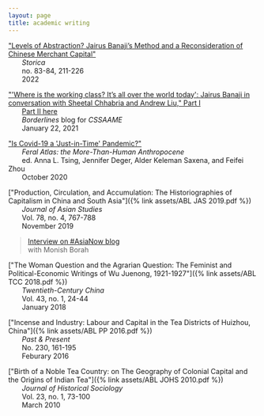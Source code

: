 ```yaml
---
layout: page
title: academic writing
---
```


["Levels of Abstraction? Jairus Banaji’s Method and a Reconsideration of Chinese Merchant Capital"](https://www.viella.it/download/7299/4042cd4fe0ac/storica-83-84-forum.pdf)  
&nbsp;&nbsp;&nbsp;&nbsp;&nbsp;&nbsp; *Storica*  
&nbsp;&nbsp;&nbsp;&nbsp;&nbsp;&nbsp; no. 83-84, 211-226   
&nbsp;&nbsp;&nbsp;&nbsp;&nbsp;&nbsp; 2022

["'Where is the working class? It’s all over the world today': Jairus Banaji in conversation with Sheetal Chhabria and Andrew Liu," Part I](https://www.borderlines-cssaame.org/posts/2021/1/18/where-is-the-working-class-its-all-over-the-world-today)  
&nbsp;&nbsp;&nbsp;&nbsp;&nbsp;&nbsp; [Part II here](https://www.borderlines-cssaame.org/posts/2021/1/18/part-ii-where-is-the-working-class-its-all-over-the-world-today)  
&nbsp;&nbsp;&nbsp;&nbsp;&nbsp;&nbsp; *Borderlines* blog for *CSSAAME*    
&nbsp;&nbsp;&nbsp;&nbsp;&nbsp;&nbsp;  January 22, 2021


["Is Covid-19 a 'Just-in-Time' Pandemic?"](https://feralatlas.supdigital.org/poster/is-covid-19-a-just-in-time-pandemic)  
&nbsp;&nbsp;&nbsp;&nbsp;&nbsp;&nbsp; *Feral Atlas: the More-Than-Human Anthropocene*   
&nbsp;&nbsp;&nbsp;&nbsp;&nbsp;&nbsp; ed. Anna L. Tsing, Jennifer Deger, Alder Keleman Saxena, and Feifei Zhou  
&nbsp;&nbsp;&nbsp;&nbsp;&nbsp;&nbsp; October 2020

 ["Production, Circulation, and Accumulation: The Historiographies of Capitalism in China and South Asia"]({% link assets/ABL JAS 2019.pdf %})  
 &nbsp;&nbsp;&nbsp;&nbsp;&nbsp;&nbsp; *Journal of Asian Studies*  
 &nbsp;&nbsp;&nbsp;&nbsp;&nbsp;&nbsp; Vol. 78, no. 4, 767-788  
 &nbsp;&nbsp;&nbsp;&nbsp;&nbsp;&nbsp; November 2019
 
 > [Interview on #AsiaNow blog](https://www.asianstudies.org/production-circulation-and-accumulation-andrew-liu-on-the-historiographies-of-capitalism-in-china-and-south-asia/)   
 > with Monish Borah 
 
 ["The Woman Question and the Agrarian Question: The Feminist and Political-Economic Writings of Wu Juenong, 1921-1927"]({% link assets/ABL TCC 2018.pdf %})  
 &nbsp;&nbsp;&nbsp;&nbsp;&nbsp;&nbsp; *Twentieth-Century China*  
 &nbsp;&nbsp;&nbsp;&nbsp;&nbsp;&nbsp; Vol. 43, no. 1, 24-44  
 &nbsp;&nbsp;&nbsp;&nbsp;&nbsp;&nbsp; January 2018  
 
 ["Incense and Industry: Labour and Capital in the Tea Districts of Huizhou, China"]({% link assets/ABL PP 2016.pdf %})  
 &nbsp;&nbsp;&nbsp;&nbsp;&nbsp;&nbsp; *Past & Present*  
 &nbsp;&nbsp;&nbsp;&nbsp;&nbsp;&nbsp; No. 230, 161-195  
 &nbsp;&nbsp;&nbsp;&nbsp;&nbsp;&nbsp; Feburary 2016
 
 ["Birth of a Noble Tea Country: on The Geography of Colonial Capital and the Origins of Indian Tea"]({% link assets/ABL JOHS 2010.pdf %})  
 &nbsp;&nbsp;&nbsp;&nbsp;&nbsp;&nbsp; *Journal of Historical Sociology*  
 &nbsp;&nbsp;&nbsp;&nbsp;&nbsp;&nbsp; Vol. 23, no. 1, 73-100  
 &nbsp;&nbsp;&nbsp;&nbsp;&nbsp;&nbsp; March 2010
 
